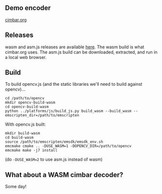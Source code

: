## Demo encoder

[cimbar.org](https://cimbar.org)

## Releases

wasm and asm.js releases are available [here](https://github.com/sz3/libcimbar/releases/latest). The wasm build is what cimbar.org uses. The asm.js build can be downloaded, extracted, and run in a local web browser.

## Build

To build opencv.js (and the static libraries we'll need to build against opencv)...
```
cd /path/to/opencv
mkdir opencv-build-wasm
cd opencv-build-wasm
python ../platforms/js/build_js.py build_wasm --build_wasm --emscripten_dir=/path/to/emscripten
```

With opencv.js built:
```
mkdir build-wasm
cd build-wasm
source /path/to/emscripten/emsdk/emsdk_env.sh
emcmake cmake .. -DUSE_WASM=1 -DOPENCV_DIR=/path/to/opencv
emcmake make -j7 install
```

(do `-DUSE_WASM=2` to use asm.js instead of wasm)

## What about a WASM cimbar decoder?

Some day!
